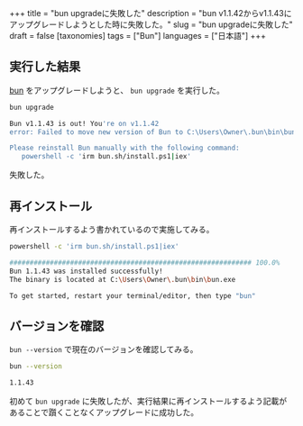 +++
title = "bun upgradeに失敗した"
description = "bun v1.1.42からv1.1.43にアップグレードしようとした時に失敗した。"
slug = "bun upgradeに失敗した"
draft = false
[taxonomies]
tags = ["Bun"]
languages = ["日本語"]
+++

## 実行した結果

[bun](https://bun.sh) をアップグレードしようと、 `bun upgrade` を実行した。

```sh
bun upgrade

Bun v1.1.43 is out! You're on v1.1.42
error: Failed to move new version of Bun to C:\Users\Owner\.bun\bin\bun.exe to EBUSY

Please reinstall Bun manually with the following command:
   powershell -c 'irm bun.sh/install.ps1|iex'
```

失敗した。

## 再インストール

再インストールするよう書かれているので実施してみる。

```sh
powershell -c 'irm bun.sh/install.ps1|iex'

############################################################ 100.0%
Bun 1.1.43 was installed successfully!
The binary is located at C:\Users\Owner\.bun\bin\bun.exe

To get started, restart your terminal/editor, then type "bun"
```

## バージョンを確認

`bun --version` で現在のバージョンを確認してみる。

```sh
bun --version

1.1.43
```

初めて `bun upgrade` に失敗したが、実行結果に再インストールするよう記載があることで躓くことなくアップグレードに成功した。
